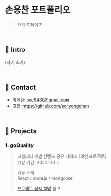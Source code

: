 # 손용찬 포트폴리오
>캐치 프레이즈

</br>

## :pushpin: Intro
(자기 소개)

</br>

## :pushpin: Contact
- 이메일: syc9430@gmail.com
- 깃헙: https://github.com/sonyongchan

</br>

## :pushpin: Projects
### 1. [goQuality](https://github.com/..)
>고퀄리티 개발 컨텐츠 공유 서비스 (개인 프로젝트)  
>개발 기간: 2022.1.10 ~
>  
>기술 스택:  
>React / node.js / mongoose
>  
>[프로젝트 상세 설명](https://github.com/...) 참고
